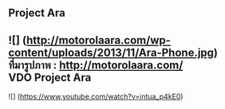 Project  Ara
------
![] (http://motorolaara.com/wp-content/uploads/2013/11/Ara-Phone.jpg)   
ที่มารูปภาพ : http://motorolaara.com/   
VDO Project Ara
-------
![] (https://www.youtube.com/watch?v=intua_p4kE0)
